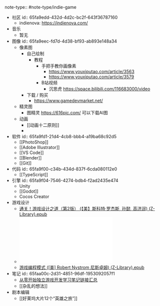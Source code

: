 note-type:: #note-type/indie-game

- 社区
  id:: 65fa9edd-432d-4d2c-bc2f-643f36787160
	- indienova: https://indienova.com/
- 音乐
	- 暂无
- 图像
  id:: 65fa9eec-fd7d-4d38-bf93-ab893e148a34
	- 像素图
		- 自己绘制
			- 教程
				- 手把手教你画像素
					- https://www.youxiputao.com/article/3563
					- https://www.youxiputao.com/article/3579
				- B站视频
					- 沉思虎 https://space.bilibili.com/116683000/video
		- 下载 / 购买
			- https://www.gamedevmarket.net/
	- 精灵图
		- 图精灵 https://616pic.com/ 可以下载AI图
	- 动画
		- [[动画十二原则]]
		-
- 软件
  id:: 65fa9fd1-21d4-4cb8-bbb4-a19ba68c92d5
	- [[PhotoShop]]
	- [[Adobe Illustrator]]
	- [[VS Code]]
	- [[Blender]]
	- [[Git]]
- 代码
  id:: 65fa9f00-c34b-434d-837f-6cda080112e0
	- [[TypeScript]]
- 引擎
  id:: 65fa9f04-7546-4274-bdb4-f2ad2435e474
	- Unity
	- [[Godot]]
	- Cocos Creator
- 游戏设计
	- [通关！游戏设计之道（第2版） (【美】斯科特·罗杰斯, 孙懿, 高济润) (Z-Library).epub](../assets/通关！游戏设计之道（第2版）_(【美】斯科特·罗杰斯,_孙懿,_高济润)_(Z-Library)_1710991138294_0.epub)
	- ![游戏设计艺术（第3版） (Jesse Schell, 刘嘉俊, 杨逸, 欧阳立博, 陈闻, 陆佳琪) (Z-Library).pdf](../assets/游戏设计艺术（第3版）_(Jesse_Schell,_刘嘉俊,_杨逸,_欧阳立博,_陈闻,_陆佳琪)_(Z-Library)_1710991178472_0.pdf)
	- [游戏编程模式 ([美] Robert Nystrom 尼斯卓姆) (Z-Library).epub](../assets/游戏编程模式_([美]_Robert_Nystrom_尼斯卓姆)_(Z-Library)_1710991220205_0.epub)
- 笔记
  id:: 65faa00c-2d31-4851-96df-1953092057f1
	- [从零开始独立游戏开发学习笔记链接汇总](https://zhuanlan.zhihu.com/p/508511458)
	- [[杂乱的想法]]
- 剧本编辑
	- [[好莱坞大片12个“英雄之旅”]]